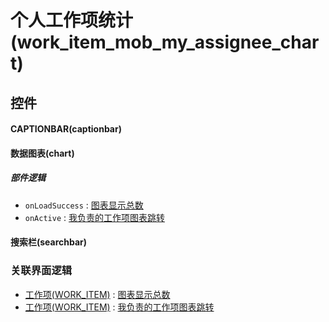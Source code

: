 # 个人工作项统计(work_item_mob_my_assignee_chart)  <!-- {docsify-ignore-all} -->



## 控件
#### CAPTIONBAR(captionbar)
#### 数据图表(chart)

##### 部件逻辑
* `onLoadSuccess` : [图表显示总数](module/ProjMgmt/work_item/uilogic/chart_show_count)
* `onActive` : [我负责的工作项图表跳转](module/ProjMgmt/work_item/uilogic/my_assign_chart_jump)
#### 搜索栏(searchbar)


### 关联界面逻辑
  * [工作项(WORK_ITEM)](module/ProjMgmt/work_item) : [图表显示总数](module/ProjMgmt/work_item/uilogic/chart_show_count)
  * [工作项(WORK_ITEM)](module/ProjMgmt/work_item) : [我负责的工作项图表跳转](module/ProjMgmt/work_item/uilogic/my_assign_chart_jump)

<script>
 const { createApp } = Vue
  createApp({
    data() {
      return {

      }
    }
  }).use(ElementPlus).mount('#app')
</script>
